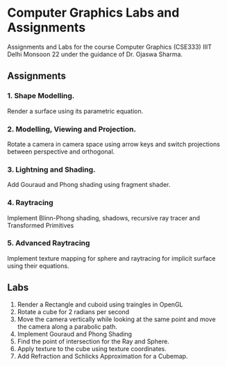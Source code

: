 # Computer Graphics Labs and Assignments
Assignments and Labs for the course Computer Graphics (CSE333) IIIT Delhi Monsoon 22 under the guidance of Dr. Ojaswa Sharma. 

## Assignments
### 1. Shape Modelling. 
Render a surface using its parametric equation. 

### 2. Modelling, Viewing and Projection.
Rotate a camera in camera space using arrow keys and switch projections between perspective and orthogonal.

### 3. Lightning and Shading.
Add Gouraud and Phong shading using fragment shader.

### 4. Raytracing
Implement Blinn-Phong shading, shadows, recursive ray tracer and Transformed Primitives

### 5. Advanced Raytracing
Implement texture mapping for sphere and raytracing for implicit surface using their equations. 


## Labs
1. Render a Rectangle and cuboid using traingles in OpenGL
2. Rotate a cube for 2 radians per second
3. Move the camera vertically while looking at the same point and move the camera along a parabolic path.
4. Implement Gouraud and Phong Shading
5. Find the point of intersection for the Ray and Sphere.
6. Apply texture to the cube using texture coordinates.
7. Add Refraction and Schlicks Approximation for a Cubemap.   
